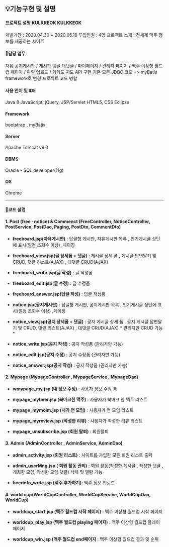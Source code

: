 ## 💡기능구현 및 설명
#### 프로젝트 설명 KULKKEOK KULKKEOK
개발기간 : 2020.04.30 ~ 2020.05.18
투입인원 : 4명
프로젝트 소개 : 전세계 맥주 정보를 제공하는 사이트


#### 📌담당 업무
자유·공지게시판 / 게시판 댓글·대댓글 / 마이페이지 / 관리자 페이지 / 맥주 이상형 월드컵 페이지 / 파일 업로드 / 카카도 지도 API 구현
기존 모든 JDBC 코드 => myBatis framework로 변경
프로젝트 코드 병합

#### 사용 언어 및 IDE
Java 8
JavaScript, jQuery, JSP/Servlet
HTML5, CSS
Eclipse

#### Framework
bootstrap , myBatis

#### Server
Apache Tomcat v9.0

#### DBMS
Oracle - SQL developer(11g)

#### OS
Chrome

---

#### 📌코드 설명
#### 1. Post (free · notice) & Commenct (FreeController, NoticeController, PostService, PostDao, Paging, PostDto, CommentDto)

+ __freeboard.jsp(자유게시판)__ :
 답글형 게시판, 자유게시판 목록 , 인기게시글 상단에 표시(일정 조회수 이상) ,페이징
 
+ __freeboard_view.jsp(글 상세폼 + 댓글)__ :
 게시글 상세 폼 , 게시글 답변달기 및 CRUD, 댓글 리스트(AJAX) , 대댓글 CRUD(AJAX)
 
+ __freeboard_write.jsp(글 작성)__ :
 글 작성폼

+ __freeboard_edit.jsp(글 수정)__ :
글 수정폼

+ __freeboard_answer.jsp(답글 작성)__ :
답글 작성폼

+ __notice.jsp(공지게시판)__ :
답글형 게시판, 공지게시판 목록 , 인기게시글 상단에 표시(일정 조회수 이상) ,페이징

+ __notice_view.jsp(공지 상세폼 + 댓글)__ :
공지 게시글 상세 폼 , 공지 게시글 답변달기 및 CRUD, 댓글 리스트(AJAX) , 대댓글 CRUD(AJAX) * 관리자만 CRUD 가능 *

+ __notice_write.jsp(공지 작성)__ :
공지 작성폼 (관리자만 가능)

+ __notice_edit.jsp(공지 수정)__ :
공지 수정폼 (관리자만 가능)

+ __notice_answer.jsp(공지 작성)__ :
공지 작성폼 (관리자만 가능)


#### 2. Mypage (MypageController , MypageService , MypageDao)
+ __wmypage_my.jsp (내 정보 수정)__ :
사용자 정보 수정 폼

+ __mypage_mybeer.jsp (북마크한 맥주)__ :
사용자가 북마크 한 맥주 리스트

+ __mypage_mymoim.jsp (내가 연 모임)__ :
사용자가 연 모임 리스트

+ __mypage_myreview.jsp (작성한 리뷰)__ :
사용자가 작성한 리뷰 리스트

+ __mypage_unsubscribe.jsp (회원 탈퇴)__ :
회원탈퇴


#### 3. Admin (AdminController , AdminService, AdminDao)
+ __admin_activity.jsp (회원 리스트)__ :
사이트를 가입한 모든 회원 리스트 출력

+ __admin_userMng.jsp ( 회원 활동 관리)__ :
회원 활동(작성한 게시글 , 작성한 댓글 , 개최한 모임, 작성한 모임 댓글) 삭제 및 열람 가능

+ __beerinfo_write.jsp (맥주 추가하기)__:
맥주 정보 업로드

#### 4. world cup(WorldCupController, WorldCupService, WorldCupDao, WorldCup)
+ __worldcup_start.jsp (맥주 월드컵 시작 페이지)__ :
맥주 이상형 월드컵 시작 페이지

+ __worldcup_play.jsp (맥주 월드컵 playing 페이지)__ :
맥주 이상형 월드컵 플레이 페이지

+ __worldcup_win.jsp (맥주 월드컵 end페이지__ :
맥주 이상형 월드컵 결과 및 순위

